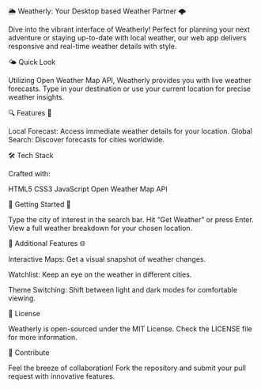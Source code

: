 🌦️ Weatherly: Your Desktop based Weather Partner 🌩️

Dive into the vibrant interface of Weatherly! Perfect for planning your next adventure or staying up-to-date with local weather, our web app delivers responsive and real-time weather details with style.

🌤️ Quick Look

Utilizing Open Weather Map API, Weatherly provides you with live weather forecasts. Type in your destination or use your current location for precise weather insights.

🔍 Features 📡

Local Forecast: Access immediate weather details for your location.
Global Search: Discover forecasts for cities worldwide.

🛠️ Tech Stack

Crafted with:

HTML5
CSS3
JavaScript
Open Weather Map API

🚀 Getting Started 📍

Type the city of interest in the search bar.
Hit “Get Weather” or press Enter.
View a full weather breakdown for your chosen location.

🔗 Additional Features 🌐

Interactive Maps: Get a visual snapshot of weather changes.

Watchlist: Keep an eye on the weather in different cities.

Theme Switching: Shift between light and dark modes for comfortable viewing.

📄 License

Weatherly is open-sourced under the MIT License. Check the LICENSE file for more information.

🤝 Contribute

Feel the breeze of collaboration! Fork the repository and submit your pull request with innovative features.
